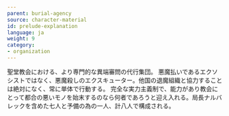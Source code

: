 ```yaml
---
parent: burial-agency
source: character-material
id: prelude-explanation
language: ja
weight: 9
category:
- organization
---
```


聖堂教会における、より専門的な異端審問の代行集団。
悪魔払いであるエクソシストではなく、悪魔殺しのエクスキューター。他国の退魔組織と協力することは絶対になく、常に単体で行動する。
完全な実力主義制で、能力があり教会にとって都合の悪いモノを始末するのなら何者であろうと迎え入れる。局長ナルバレックを含めた七人と予備の為の一人、計八人で構成される。
